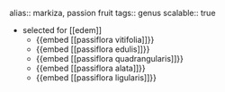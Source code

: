 alias:: markiza, passion fruit
tags:: genus
scalable:: true

- selected for [[edem]]
	- {{embed [[passiflora vitifolia]]}}
	- {{embed [[passiflora edulis]]}}
	- {{embed [[passiflora quadrangularis]]}}
	- {{embed [[passiflora alata]]}}
	- {{embed [[passiflora ligularis]]}}